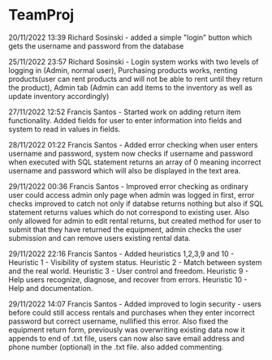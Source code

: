 # TeamProj
20/11/2022 13:39 Richard Sosinski - added a simple "login" button which gets the username and password from the database

25/11/2022 23:57 Richard Sosinski - Login system works with two levels of logging in (Admin, normal user), Purchasing products works, renting products(user can rent products and will not be able to rent until they return the product), Admin tab (Admin can add items to the inventory as well as update inventory accordingly)

27/11/2022 12:52 Francis Santos - Started work on adding return item functionality. Added fields for user to enter information into fields and system to read in values in fields.

28/11/2022 01:22 Francis Santos - Added error checking when user enters username and password, system now checks if username and password when executed with SQL statement returns an array of 0 meaning incorrect username and password which will also be displayed in the text area.

29/11/2022 00:36 Francis Santos - Improved error checking as ordinary user could access admin only page when admin was logged in first, error checks improved to catch not only if databse returns nothing but also if SQL statement returns values which do not correspond to existing user. Also only allowed for admin to edit rental returns, but created method for user to submit that they have returned the equipment, admin checks the user submission and can remove users existing rental data.

29/11/2022 22:16 Francis Santos - Added heuristics 1,2,3,9 and 10 -
Heuristic 1 - Visibility of system status.
Heuristic 2 - Match between system and the real world.
Heuristic 3 - User control and freedom.
Heuristic 9 - Help users recognize, diagnose, and recover from errors.
Heuristic 10 - Help and documentation.

29/11/2022 14:07 Francis Santos - Added improved to login security - users before could still access rentals and purchases when they enter incorrect password but correct username, nullified this error. Also fixed the equipment return form, previously was overwriting existing data now it appends to end of .txt file, users can now also save email address and phone number (optional) in the .txt file. also added commenting. 